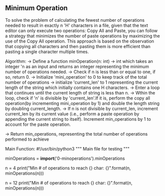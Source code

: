 Minimum Operation
-----------------------------------------------
To solve the problem of calculating the fewest number of operations needed to result in exactly n 'H' characters in a file, given that the text editor can only execute two operations: Copy All and Paste, you can follow a strategy that minimizes the number of paste operations by maximizing the use of the Copy All operation. This approach is based on the observation that copying all characters and then pasting them is more efficient than pasting a single character multiple times.

Algorithm:
-> Define a function minOperation(n: int) -> int which takes an integer 'n as an input and returns an integer representing the minimum number of operations needed.
-> Check if n is less than or equal to one, if so, return 0.
-> Initialize 'mini_operation' to 0 to keep track of the total number of operations
-> initialize 'current_len' to 1 representing the current length of the string which initially contains one H characters.
-> Enter a loop that continues until the current length of string is less than n.
-> Wthin the loop, check if 'n' is divisible by 'current_len'.If it is, perform the copy all operation(by incrementing mini_operation by 1) and double the length string by doubling current_length.
-> If n is not divisible by current_len, increment current_len by its current value (i.e., perform a paste operation by appending the current string to itself). Increment min_operations by 1 to account for the paste operation.

-> Return min_operations, representing the total number of operations performed to achieve

Main Function:
#!/usr/bin/python3
"""
Main file for testing
"""

minOperations = __import__('0-minoperations').minOperations

n = 4
print("Min # of operations to reach {} char: {}".format(n, minOperations(n)))

n = 12
print("Min # of operations to reach {} char: {}".format(n, minOperations(n)))